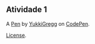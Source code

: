 Atividade 1
-----------


A [Pen](https://codepen.io/yukkigregg/pen/gOobdao) by [YukkiGregg](https://codepen.io/yukkigregg) on [CodePen](https://codepen.io).

[License](https://codepen.io/license/pen/gOobdao).